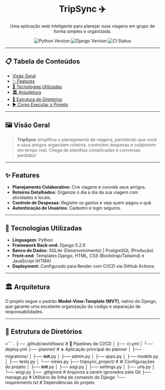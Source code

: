 <p align="center">
  <h1 align="center">TripSync ✈️</h1>
</p>

<p align="center">
  Uma aplicação web inteligente para planejar suas viagens em grupo de forma simples e organizada.
</p>

<p align="center">
  <img src="https://img.shields.io/badge/Python-3.12-blue?logo=python&logoColor=white" alt="Python Version">
  <img src="https://img.shields.io/badge/Django-5.2-green?logo=django&logoColor=white" alt="Django Version">
  <img src="https://github.com/otavio-novais/projeto_eng_soft/actions/workflows/ci.yml/badge.svg" alt="CI Status">
  </p>

---

## 📋 Tabela de Conteúdos

* [Visão Geral](#-visão-geral)
* [✨ Features](#-features)
* [🚀 Tecnologias Utilizadas](#-tecnologias-utilizadas)
* [🏛️ Arquitetura](#️-arquitetura)
* [📂 Estrutura de Diretórios](#-estrutura-de-diretórios)
* [▶️ Como Executar o Projeto](#️-como-executar-o-projeto)

---

## 🖼️ Visão Geral

> **TripSync** simplifica o planejamento de viagens, permitindo que você e seus amigos organizem roteiros, controlem despesas e colaborem em tempo real. Chega de planilhas complicadas e conversas perdidas!

---

## ✨ Features

* **Planejamento Colaborativo:** Crie viagens e convide seus amigos.
* **Roteiros Detalhados:** Organize o dia a dia da sua viagem com atividades e locais.
* **Controle de Despesas:** Registre os gastos e veja quem pagou o quê.
* **Autenticação de Usuários:** Cadastro e login seguros.

---

## 🚀 Tecnologias Utilizadas

* **Linguagem:** Python
* **Framework Back-end:** Django 5.2.6
* **Banco de Dados:** SQLite (Desenvolvimento) | PostgreSQL (Produção)
* **Front-end:** Templates Django, HTML, CSS (Bootstrap/Tailwind) e JavaScript (HTMX)
* **Deployment:** Configurado para Render com CI/CD via GitHub Actions.

---

## 🏛️ Arquitetura

O projeto segue o padrão **Model-View-Template (MVT)**, nativo do Django, que garante uma excelente organização do código e separação de responsabilidades.

---

## 📂 Estrutura de Diretórios

<```
.
├── .github/workflows/   # 🤖 Pipelines de CI/CD
│   ├── ci.yml
│   └── deploy.yml
├── planner/             # ✈️ Aplicação principal do planner
│   ├── migrations/
│   ├── __init__.py
│   ├── admin.py
│   ├── apps.py
│   ├── models.py
│   ├── tests.py
│   └── views.py
├── tripsync_project/    # ⚙️ Configurações do projeto
│   ├── __init__.py
│   ├── asgi.py
│   ├── settings.py
│   ├── urls.py
│   └── wsgi.py
├── .gitignore           # Arquivos a serem ignorados pelo Git
├── manage.py            # Utilitário de linha de comando do Django
└── requirements.txt     # Dependências do projeto
```